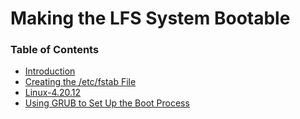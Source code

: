 # Making the LFS System Bootable

### Table of Contents

- [Introduction](./01-Introduction.md)
- [Creating the /etc/fstab File](./02-Creating-the-slash-etc-slash-fstab-File.md)
- [Linux-4.20.12](./03-Linux-4.20.12.md)
- [Using GRUB to Set Up the Boot Process](./04-Using-GRUB-to-Set-Up-the-Boot-Process.md)
